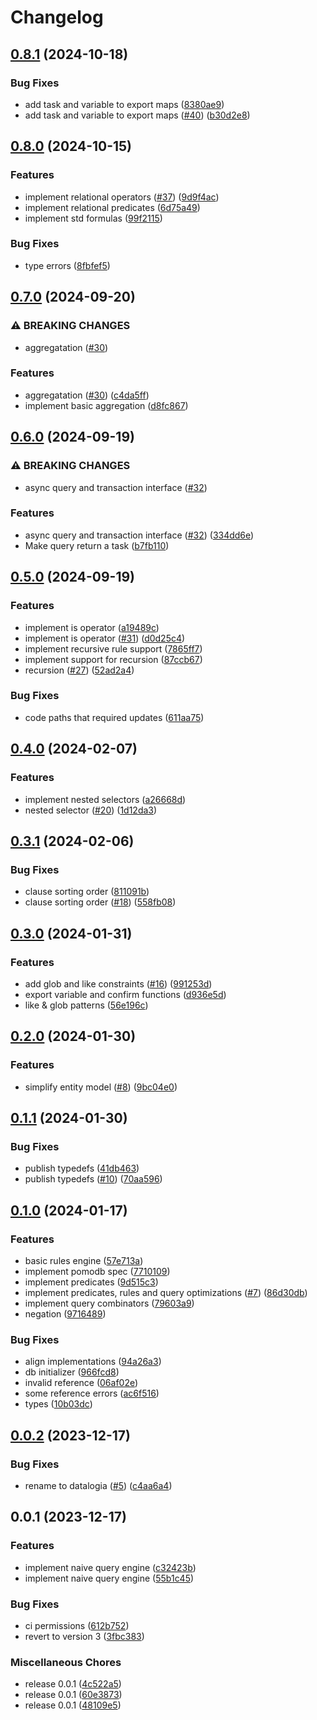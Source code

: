 # Changelog

## [0.8.1](https://github.com/Gozala/datalogia/compare/v0.8.0...v0.8.1) (2024-10-18)


### Bug Fixes

* add task and variable to export maps ([8380ae9](https://github.com/Gozala/datalogia/commit/8380ae9dcca4c8283b5c4459439b4521c3817d22))
* add task and variable to export maps ([#40](https://github.com/Gozala/datalogia/issues/40)) ([b30d2e8](https://github.com/Gozala/datalogia/commit/b30d2e804c4b48256bcceae76b4d45b004ca0394))

## [0.8.0](https://github.com/Gozala/datalogia/compare/v0.7.0...v0.8.0) (2024-10-15)


### Features

* implement relational operators ([#37](https://github.com/Gozala/datalogia/issues/37)) ([9d9f4ac](https://github.com/Gozala/datalogia/commit/9d9f4ac5f7bd4bf2b78285f3095077a68ef54f61))
* implement relational predicates ([6d75a49](https://github.com/Gozala/datalogia/commit/6d75a499dfc6f127ea7655f45d24de627529afd4))
* implement std formulas ([99f2115](https://github.com/Gozala/datalogia/commit/99f2115c21fba07b381e4c27d6bdd50334c161ef))


### Bug Fixes

* type errors ([8fbfef5](https://github.com/Gozala/datalogia/commit/8fbfef50a9b4f63178b18fbf8f141d795bdc2910))

## [0.7.0](https://github.com/Gozala/datalogia/compare/v0.6.0...v0.7.0) (2024-09-20)


### ⚠ BREAKING CHANGES

* aggregatation ([#30](https://github.com/Gozala/datalogia/issues/30))

### Features

* aggregatation ([#30](https://github.com/Gozala/datalogia/issues/30)) ([c4da5ff](https://github.com/Gozala/datalogia/commit/c4da5ff5c895de3858f859aafee814e250550e9a))
* implement basic aggregation ([d8fc867](https://github.com/Gozala/datalogia/commit/d8fc8671f03432103200a211b3b902f1b3604dd7))

## [0.6.0](https://github.com/Gozala/datalogia/compare/v0.5.0...v0.6.0) (2024-09-19)


### ⚠ BREAKING CHANGES

* async query and transaction interface ([#32](https://github.com/Gozala/datalogia/issues/32))

### Features

* async query and transaction interface ([#32](https://github.com/Gozala/datalogia/issues/32)) ([334dd6e](https://github.com/Gozala/datalogia/commit/334dd6e741ff226a4b37944175bab6a2141d3c04))
* Make query return a task ([b7fb110](https://github.com/Gozala/datalogia/commit/b7fb110a3553f8865054311cb6fbd8230b249425))

## [0.5.0](https://github.com/Gozala/datalogia/compare/v0.4.0...v0.5.0) (2024-09-19)


### Features

* implement is operator ([a19489c](https://github.com/Gozala/datalogia/commit/a19489c4b029c1f2de0e28c2c89be85298c396b7))
* implement is operator ([#31](https://github.com/Gozala/datalogia/issues/31)) ([d0d25c4](https://github.com/Gozala/datalogia/commit/d0d25c4e258adb008ff00ea4a35956b167dbee5b))
* implement recursive rule support ([7865ff7](https://github.com/Gozala/datalogia/commit/7865ff731edb01d03281d5e29fed0a4563967927))
* implement support for recursion ([87ccb67](https://github.com/Gozala/datalogia/commit/87ccb67ff56a666feee134771eb8ecf18dc48a0d))
* recursion ([#27](https://github.com/Gozala/datalogia/issues/27)) ([52ad2a4](https://github.com/Gozala/datalogia/commit/52ad2a4bbab48eb8955c68ae97728a73154cf0e8))


### Bug Fixes

* code paths that required updates ([611aa75](https://github.com/Gozala/datalogia/commit/611aa75182cc32c3264c53d22f2e1b139a85e17e))

## [0.4.0](https://github.com/Gozala/datalogia/compare/v0.3.1...v0.4.0) (2024-02-07)


### Features

* implement nested selectors ([a26668d](https://github.com/Gozala/datalogia/commit/a26668dca08b04e1d45ab69934a8fc2178b69542))
* nested selector ([#20](https://github.com/Gozala/datalogia/issues/20)) ([1d12da3](https://github.com/Gozala/datalogia/commit/1d12da3da4bdf02bd473d81923a3c3efee64157a))

## [0.3.1](https://github.com/Gozala/datalogia/compare/v0.3.0...v0.3.1) (2024-02-06)


### Bug Fixes

* clause sorting order ([811091b](https://github.com/Gozala/datalogia/commit/811091b83e0c16db4d1cb4aeabbf1a4514a61c5e))
* clause sorting order ([#18](https://github.com/Gozala/datalogia/issues/18)) ([558fb08](https://github.com/Gozala/datalogia/commit/558fb08891dd85046f053103a1656459a02f5650))

## [0.3.0](https://github.com/Gozala/datalogia/compare/v0.2.0...v0.3.0) (2024-01-31)


### Features

* add glob and like constraints ([#16](https://github.com/Gozala/datalogia/issues/16)) ([991253d](https://github.com/Gozala/datalogia/commit/991253d5a3065a36bbc4967b0d19b2b32ba8e66b))
* export variable and confirm functions ([d936e5d](https://github.com/Gozala/datalogia/commit/d936e5da7b91b81f867e379302823985f71b8568))
* like & glob patterns ([56e196c](https://github.com/Gozala/datalogia/commit/56e196cf118d8a3d713dffceb72dcb9a509f157e))

## [0.2.0](https://github.com/Gozala/datalogia/compare/v0.1.1...v0.2.0) (2024-01-30)


### Features

* simplify entity model ([#8](https://github.com/Gozala/datalogia/issues/8)) ([9bc04e0](https://github.com/Gozala/datalogia/commit/9bc04e06e0887c9648ec00907d212b39ba745f9d))

## [0.1.1](https://github.com/Gozala/datalogia/compare/v0.1.0...v0.1.1) (2024-01-30)


### Bug Fixes

* publish typedefs ([41db463](https://github.com/Gozala/datalogia/commit/41db463205c43851a4ba716b685d0c8738205981))
* publish typedefs ([#10](https://github.com/Gozala/datalogia/issues/10)) ([70aa596](https://github.com/Gozala/datalogia/commit/70aa5966b2aaee3ae3bde69bd357b8a9850af93d))

## [0.1.0](https://github.com/Gozala/datalogia/compare/v0.0.2...v0.1.0) (2024-01-17)


### Features

* basic rules engine ([57e713a](https://github.com/Gozala/datalogia/commit/57e713addf2a2eca6601c181b4269a838791917b))
* implement pomodb spec ([7710109](https://github.com/Gozala/datalogia/commit/77101096dcf03153c1ad80acdfbb265eaec5f4a3))
* implement predicates ([9d515c3](https://github.com/Gozala/datalogia/commit/9d515c3cddfcd96e4c0c9f9906dc3111915aec11))
* implement predicates, rules and query optimizations ([#7](https://github.com/Gozala/datalogia/issues/7)) ([86d30db](https://github.com/Gozala/datalogia/commit/86d30dbf30ea2930af13a901d7e454c77dd30274))
* implement query combinators ([79603a9](https://github.com/Gozala/datalogia/commit/79603a9dac3afe90e5da4b7ed27c6d660fa0a281))
* negation ([9716489](https://github.com/Gozala/datalogia/commit/9716489152c5e705cba5224a5b2db1c876242c60))


### Bug Fixes

* align implementations ([94a26a3](https://github.com/Gozala/datalogia/commit/94a26a32b0fb2cbadd1c6e5f3e146b2863612c94))
* db initializer ([966fcd8](https://github.com/Gozala/datalogia/commit/966fcd8c6eb7ab5a1520bdbcff81accee58967ef))
* invalid reference ([06af02e](https://github.com/Gozala/datalogia/commit/06af02e194242b65eb6a2fdb0676bca48151e837))
* some reference errors ([ac6f516](https://github.com/Gozala/datalogia/commit/ac6f51620cf6897302ac9566af1256080e60169f))
* types ([10b03dc](https://github.com/Gozala/datalogia/commit/10b03dc40ccdf2db5e289a50ad56116c07b1204c))

## [0.0.2](https://github.com/Gozala/deductive/compare/v0.0.1...v0.0.2) (2023-12-17)


### Bug Fixes

* rename to datalogia ([#5](https://github.com/Gozala/deductive/issues/5)) ([c4aa6a4](https://github.com/Gozala/deductive/commit/c4aa6a4744e58c8eaabf09286b459ae5f7751471))

## 0.0.1 (2023-12-17)


### Features

* implement naive query engine ([c32423b](https://github.com/Gozala/deductive/commit/c32423bc42668de95398f20726d706720671b627))
* implement naive query engine ([55b1c45](https://github.com/Gozala/deductive/commit/55b1c456b175143cfb7982ff9fa71d9e7d7c7cde))


### Bug Fixes

* ci permissions ([612b752](https://github.com/Gozala/deductive/commit/612b7527c5389d894e5ff6ef929e838010a37dd9))
* revert to version 3 ([3fbc383](https://github.com/Gozala/deductive/commit/3fbc3834e55e584b49cbd808e9bd7c444dceb929))


### Miscellaneous Chores

* release 0.0.1 ([4c522a5](https://github.com/Gozala/deductive/commit/4c522a5ef2e39aec330aab90ed0f50a50f6ad34d))
* release 0.0.1 ([60e3873](https://github.com/Gozala/deductive/commit/60e38731332e3142e36438c3cdf5d031a570b8f2))
* release 0.0.1 ([48109e5](https://github.com/Gozala/deductive/commit/48109e530570508f6e90956bfe49486e072b47d3))
